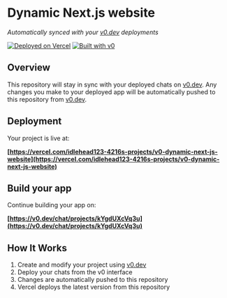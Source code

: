 # Dynamic Next.js website

*Automatically synced with your [v0.dev](https://v0.dev) deployments*

[![Deployed on Vercel](https://img.shields.io/badge/Deployed%20on-Vercel-black?style=for-the-badge&logo=vercel)](https://vercel.com/idlehead123-4216s-projects/v0-dynamic-next-js-website)
[![Built with v0](https://img.shields.io/badge/Built%20with-v0.dev-black?style=for-the-badge)](https://v0.dev/chat/projects/kYgdUXcVq3u)

## Overview

This repository will stay in sync with your deployed chats on [v0.dev](https://v0.dev).
Any changes you make to your deployed app will be automatically pushed to this repository from [v0.dev](https://v0.dev).

## Deployment

Your project is live at:

**[https://vercel.com/idlehead123-4216s-projects/v0-dynamic-next-js-website](https://vercel.com/idlehead123-4216s-projects/v0-dynamic-next-js-website)**

## Build your app

Continue building your app on:

**[https://v0.dev/chat/projects/kYgdUXcVq3u](https://v0.dev/chat/projects/kYgdUXcVq3u)**

## How It Works

1. Create and modify your project using [v0.dev](https://v0.dev)
2. Deploy your chats from the v0 interface
3. Changes are automatically pushed to this repository
4. Vercel deploys the latest version from this repository
